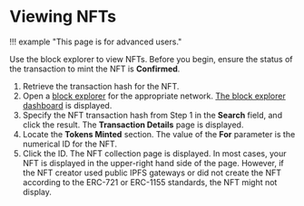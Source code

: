 # Viewing NFTs

!!! example "This page is for advanced users."

Use the block explorer to view NFTs.
Before you begin, ensure the status of the transaction to mint the NFT is **Confirmed**.

1. Retrieve the transaction hash for the NFT.
2. Open a [block explorer](./index.md) for the appropriate network.
   [The block explorer dashboard](./user-interface.md) is displayed.
3. Specify the NFT transaction hash from Step 1 in the **Search** field, and click the result.
   The **Transaction Details** page is displayed.
4. Locate the **Tokens Minted** section.
   The value of the **For** parameter is the numerical ID for the NFT.
5. Click the ID. The NFT collection page is displayed.
   In most cases, your NFT is displayed in the upper-right hand side of the page.
   However, if the NFT creator used public IPFS gateways or did not create the NFT according to the ERC-721 or ERC-1155 standards, the NFT might not display.
